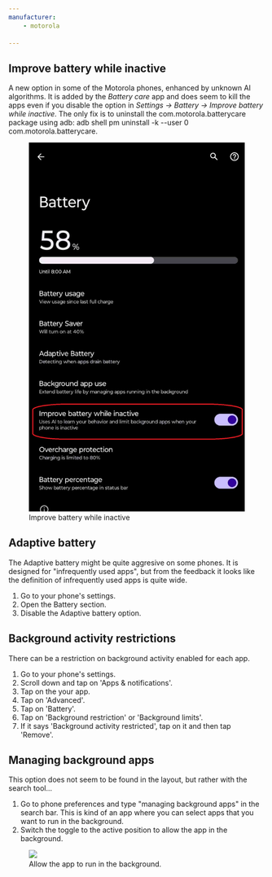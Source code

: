 ```yaml
---
manufacturer: 
    - motorola

---
```



## Improve battery while inactive

A new option in some of the Motorola phones, enhanced by unknown AI algorithms. It is added by the *Battery care* app and does seem to kill the apps even if you disable the option in _Settings -> Battery -> Improve battery while inactive_. The only fix is to uninstall the com.motorola.batterycare package using adb: adb shell pm uninstall -k --user 0 com.motorola.batterycare.

<div class="img-block">
  <figure>
    <img src="/assets/img/motorola/moto_AI_battery.png">
    <figcaption>Improve battery while inactive</figcaption>
  </figure>

</div>

## Adaptive battery

The Adaptive battery might be quite aggresive on some phones. It is designed for "infrequently used apps", but from the feedback it looks like the definition of infrequently used apps is quite wide.

1. Go to your phone's settings.
2. Open the Battery section.
3. Disable the Adaptive battery option.


## Background activity restrictions

There can be a restriction on background activity enabled for each app. 

1. Go to your phone's settings.
2. Scroll down and tap on 'Apps & notifications'.
3. Tap on the your app.
4. Tap on 'Advanced'.
5. Tap on 'Battery'.
6. Tap on 'Background restriction' or 'Background limits'.
7. If it says 'Background activity restricted', tap on it and then tap 'Remove'.

## Managing background apps

This option does not seem to be found in the layout, but rather with the search tool...

1. Go to phone preferences and type "managing background apps" in the search bar. This is kind of an app where you can select apps that you want to run in the background.
2. Switch the toggle to the active position to allow the app in the background.

<div class="img-block">
  <figure>
    <img src="/assets/img/motorola/moto_background_manager.jpg">
    <figcaption>Allow the app to run in the background.</figcaption>
  </figure>

</div>
